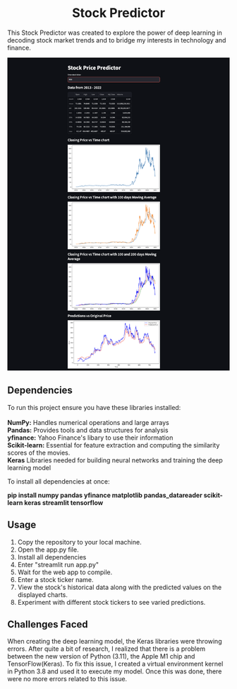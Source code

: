 <h1 align="center">Stock Predictor</h1>

This Stock Predictor was created to explore the power of deep learning in decoding stock market trends and to bridge my interests in technology and finance.

![Web App Screenshot](./Web%20App%20Picture.png)

## Dependencies
To run this project ensure you have these libraries installed:<br><br>
**NumPy:** Handles numerical operations and large arrays<br>
**Pandas:** Provides tools and data structures for analysis<br>
**yfinance:** Yahoo Finance's libary to use their information<br>
**Scikit-learn:** Essential for feature extraction and computing the similarity scores of the movies.<br>
**Keras** Libraries needed for building neural networks and training the deep learning model

To install all dependencies at once:

**pip install numpy pandas yfinance matplotlib pandas_datareader scikit-learn keras streamlit tensorflow**

## Usage
1. Copy the repository to your local machine.
2. Open the app.py file.
3. Install all dependencies
4. Enter "streamlit run app.py"
5. Wait for the web app to compile.
6. Enter a stock ticker name.
7. View the stock's historical data along with the predicted values on the displayed charts.
8. Experiment with different stock tickers to see varied predictions.

## Challenges Faced

When creating the deep learning model, the Keras libraries were throwing errors. After quite a bit of research, I realized that there is a problem between the new version of Python (3.11), the Apple M1 chip and TensorFlow(Keras). To fix this issue, I created a virtual environment kernel in Python 3.8 and used it to execute my model. Once this was done, there were no more errors related to this issue.
